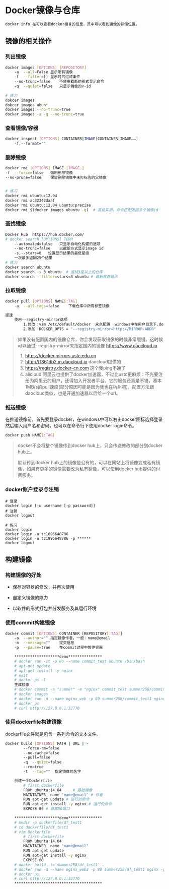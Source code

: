 # Docker镜像与仓库

```bash
docker info 在可以查看docker相关的信息，其中可以看到镜像的存储位置。
```

## 镜像的相关操作

### 列出镜像

```bash
docker images [OPTIONS] [REPOSITORY]
    -a  --all=False 显示所有镜像
    -f  --filter=[] 显示时的过滤条件
    --no-trunc=false    不使用截断的形式显示命令
    -q  --quiet=false   只显示镜像的v-id
    
# 练习
dokcer images
dokcer images ubun*
docker images --no-trunc=true
docker images -a -q --no-trunc=true
```

### 查看镜像/容器

```bash
docker inspect [OPTIONS] CONTAINER|IMAGE[CONTAINER|IMAGE……]
	-f,--format=""
```

### 删除镜像

```bash
docker rmi [OPTIONS] IMAGE [IMAGE…]
-f  --force=false   强制删除镜像
--no-prune=false    保留删除镜像中未打标签的父镜像


# 练习
docker rmi ubuntu:12.04
docker rmi ac32342daaf
docker rmi ubuntu:12.04 ubuntu:precise
docker rmi $(docker images ubuntu -q)  # 高级实用，命令匹配返回多个镜像id
```

### 查找镜像

```bash
Docker Hub  https://hub.docker.com/
# docker search [OPTIONS] TERM
    --automated=false   只显示自动化构建的选项
    --no-trunc=false    以截断方式显示image id
    -s,--stars=0   设置显示结果的最低星级
    一次最多返回25个结果
# 练习
docker search ubuntu
docker search -s 3 ubuntu  # 查找3星以上的仓库
docker search --filter=stars=3 ubuntu # 最新推荐语法
```

### 拉取镜像

```bash
docker pull [OPTIONS] NAME[:TAG]
    -a  --all-tags=false    下载仓库中所有标签镜像

提速
    使用--registry-mirror选项
        1.修改：vim /etc/default/docker  永久配置  windows中在用户目录下.docker目录下去找，也可以直接用提供的软件去改
        2.添加：DOCKER_OPTS = "--registry-mirror=http://MIRROR-ADDR"
```

> 如果没有配置国内的镜像仓库，你会发现获取镜像的时候非常缓慢。这时候可以通过--registry-mirror来指定国内的镜像  https://www.daocloud.io
>
> 1. https://docker.mirrors.ustc.edu.cn
> 2. http://f1361db2.m.daocloud.io   daocloud提供的
> 3. https://registry.docker-cn.com  这个我ping不通了
> 4. alicloud 阿里云也提供了docker加速器，不过比ustc更麻烦：不光要注册为阿里云的用户，还得加入开发者平台。它的服务还真是不错，基本1MB/s的pull速度(部分原因可能是因为我也在杭州吧)。配置方法跟daocloud类似，也是开通加速器以后给一个url。

### 推送镜像

在推送镜像前，首先要登录docker，在windows中可以右击docker图标选择登录然后输入用户名和密码，也可以在命令行下使用docker login命令。

```bash
docker push NAME[:TAG]
```

> docker不会将整个镜像传到docker hub上，只会传送修改的部分到docker hub上。
>
> 默认传到docker hub上的镜像是公有的，可以在网站上将镜像变成私有镜像，如果有更多的镜像需要改为私有镜像，可以使用docker hub提供的付费服务。

### docker账户登录与注销

```
# 登录
docker login [-u username [-p password]]
# 注销
docker logout

# 练习
docker login
docker login -u tc1096648786
docker login -u tc1096648786 -p ******
docker logout
```



## 构建镜像

### 构建镜像的好处

- 保存对容器的修改，并再次使用
- 自定义镜像的能力

- 以软件的形式打包并分发服务及其运行环境

### 使用commit构建镜像

```bash
docker commit [OPTIONS] CONTAINER [REPOSITORY[:TAG]]
    -a  --author="" 指定镜像作者，一般：name@email
    -m  --message=""    提交信息
    -p  --pause=true    在commit过程中暂停容器

    ********************demo***************
    # docker run -it -p 80 --name commit_test ubuntu /bin/bash
    # apt-get update
    # apt-get install -y nginx
    # exit
    # docker ps -l
    生成镜像
    # docker commit -a "summer" -m "nginx" commit_test summer258/commit_test1
    # docker images
    # docker run -d --name nginx_web -p 80 summer258/commit_test1 nginx -g "daemon off;"
    # docker ps
    # curl http://127.0.0.1:32770
```

### 使用dockerfile构建镜像

dockerfile文件就是包含一系列命令的文本文件。

```bash
docker build [OPTIONS] PATH | URL | -
        --force-rm=false
        --no-cache=false
        --pull=false
        -q  --quiet=false
        --rm=true
        -t  --tag=""  指定镜像的名字

    创建一个Dockerfile
        # first dockerfile
        FROM ubuntu:14.04     # 基础镜像
        MAINTAINER  name "name@email" # 作者
        RUN apt-get update # 运行的命令
        RUN apt-get install -y nginx # 运行的命令
        EXPOSE 80 # 暴露80端口

    ********************demo***************
    # mkdir -p dockerfile/df_test1
    # cd dockerfile/df_test1
    # vim Dockerfile
        # first dockerfile
        FROM ubuntu:14.04
        MAINTAINER  name "name@email"
        RUN apt-get update
        RUN apt-get install -y nginx
        EXPOSE 80
    # docker build -t='summer258/df_test1' .
    # docker run -d --name nginx_web2 -p 80 summer258/df_test1 nginx -g "daemon off;"
    # docker ps
    # curl http://127.0.0.1:32770
    ***************************************
```